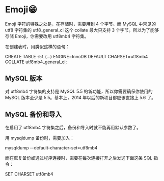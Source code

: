 # Emoji😁

Emoji 字符的特殊之处是，在存储时，需要用到 4 个字节。而 MySQL 中常见的 utf8 字符集的 utf8_general_ci 这个 collate 最大只支持 3 个字节。所以为了能够存储 Emoji，你需要改用 utf8mb4 字符集。

在创建表时，用类似这样的语句：

CREATE TABLE `tbl` (...) ENGINE=InnoDB DEFAULT CHARSET=utf8mb4 COLLATE utf8mb4_general_ci;

## MySQL 版本

对 utf8mb4 字符集的支持是 MySQL 5.5 的新功能，所以你需要确保你使用的 MySQL 版本至少是 5.5。基本上，2014 年以后的新项目都应该直接上 5.6 了。

## MySQL 备份和导入

在启用了 utf8mb4 字符集之后，备份和导入时就不能再用默认参数了。

用 mysqldump 备份时，需要加入：

mysqldump --default-character-set=utf8mb4

而在恢复备份或通过程序连接时，需要在每次连接打开之后发送下面这条 SQL 指令：

SET CHARSET utf8mb4